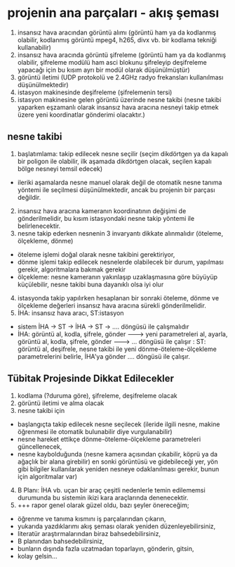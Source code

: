 # projenin ana parçaları - akış şeması
1. insansız hava aracından görüntü alımı (görüntü ham ya da kodlanmış olabilir, kodlanmış görüntü mpeg4, h265, divx vb. bir kodlama tekniği kullanabilir)
2. insansız hava aracında görüntü şifreleme (görüntü ham ya da kodlanmış olabilir, şifreleme modülü ham asci blokunu şifreleyip deşifreleme yapacağı için bu kısım ayrı bir modül olarak düşünülmüştür)
3. görüntü iletimi (UDP protokolü ve 2.4GHz radyo frekansları kullanılması düşünülmektedir)
4. istasyon makinesinde deşifreleme (şifrelemenin tersi)
5. istasyon makinesine gelen görüntü üzerinde nesne takibi (nesne takibi yaparken eşzamanlı olarak insansız hava aracına nesneyi takip etmek üzere yeni koordinatlar gönderimi olacaktır.)

## nesne takibi
1. başlatımlama: takip edilecek nesne seçilir (seçim dikdörtgen ya da kapalı bir poligon ile olabilir, ilk aşamada dikdörtgen olacak, seçilen kapalı bölge nesneyi temsil edecek)
  * ileriki aşamalarda nesne manuel olarak değil de otomatik nesne tanıma yöntemi ile seçilmesi düşünülmektedir, ancak bu projenin bir parçası değildir.
2. insansız hava aracına kameranın koordinatının değişimi de gönderilmelidir, bu kısım istasyondaki nesne takip yöntemi ile belirlenecektir.
3. nesne takip ederken nesnenin 3 invaryantı dikkate alınmalıdır (öteleme, ölçekleme, dönme)
  * öteleme işlemi doğal olarak nesne takibini gerektiriyor,
  * dönme işlemi takip edilecek nesnelerde olabilecek bir durum, yapılması gerekir, algoritmalara bakmak gerekir
  * ölçekleme: nesne kameranın yakınlaşıp uzaklaşmasına göre büyüyüp küçülebilir, nesne takibi buna dayanıklı olsa iyi olur
4. istasyonda takip yapılırken hesaplanan bir sonraki öteleme, dönme ve ölçekleme değerleri insansız hava aracına sürekli gönderilmelidir.
5. İHA: insansız hava aracı, ST:istasyon
  * sistem İHA -> ST -> İHA -> ST -> .... döngüsü ile çalışmalıdır
  * İHA: görüntü al, kodla, şifrele, gönder ---> yeni parametreleri al, ayarla, görüntü al, kodla, şifrele, gönder ---> ... döngüsü ile çalışır
  : ST: görüntü al, deşifrele, nesne takibi ile yeni dönme-öteleme-ölçekleme parametrelerini belirle, İHA'ya gönder .... döngüsü ile çalışır.
  
## Tübitak Projesinde Dikkat Edilecekler
1. kodlama (?duruma göre), şifreleme, deşifreleme olacak
2. görüntü iletimi ve alma olacak
3. nesne takibi için
  * başlangıçta takip edilecek nesne seçilecek (ileride ilgili nesne, makine öğrenmesi ile otomatik bulunabilir diye vurgulanabilir)
  * nesne hareket ettikçe dönme-öteleme-ölçekleme parametreleri güncellenecek,
  * nesne kaybolduğunda (nesne kamera açısından çıkabilir, köprü ya da ağaçlık bir alana girebilir) en sonki görüntüsü ve gidebileceği yer, yön gibi bilgiler kullanılarak yeniden nesneye odaklanılması gerekir, bunun için algoritmalar var)
4. B Planı: İHA vb. uçan bir araç çeşitli nedenlerle temin edilememsi durumunda bu sistemin ikizi kara araçlarında denenecektir.
5. +++ rapor genel olarak güzel oldu, bazı şeyler önereceğim;
  * öğrenme ve tanıma kısmını iş parçalarından çıkarın,
  * yukarıda yazdıklarımı akış şeması olarak yeniden düzenleyebilirsiniz,
  * literatür araştırmalarından biraz bahsedebilirsiniz,
  * B planından bahsedebilirsiniz,
  * bunların dışında fazla uzatmadan toparlayın, gönderin, gitsin, 
  * kolay gelsin...
